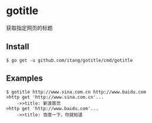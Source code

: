 # gotitle

获取指定网页的标题


## Install

```
$ go get -u github.com/itang/gotitle/cmd/gotitle
```

## Examples

```
$ gotitle http://www.sina.com.cn http://www.baidu.com
>http get 'http://www.sina.com.cn'...
	->>title: 新浪首页
>http get 'http://www.baidu.com'...
	->>title: 百度一下，你就知道
```
